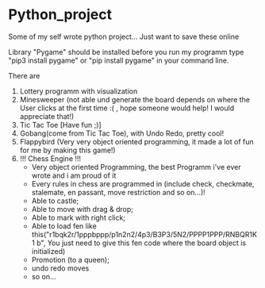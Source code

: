 # Python_project

Some of my self wrote python project...
Just want to save these online

Library "Pygame" should be installed before you run my programm
type "pip3 install pygame" or "pip install pygame" in your command line.

There are 

1. Lottery programm with visualization
2. Minesweeper (not able und generate the board depends on where the User clicks at the first time :( , hope someone would help! I would appreciate that!)
3. Tic Tac Toe [Have fun ;)]
4. Gobang(come from Tic Tac Toe), with Undo Redo, pretty cool!
5. Flappybird (Very very object oriented programming, it made a lot of fun for me by making this game!)
7. !!! Chess Engine !!! 
    - Very object oriented Programming, the best Programm i've ever wrote and i am proud of it
    - Every rules in chess are programmed in (include check, checkmate, stalemate, en passant, move restriction and so on...)!
    - Able to castle; 
    - Able to move with drag & drop; 
    - Able to mark with right click; 
    - Able to load fen like this("r1bqk2r/1pppbppp/p1n2n2/4p3/B3P3/5N2/PPPP1PPP/RNBQR1K1 b", 
            You just need to give this fen code where the board object is initialized) 
    - Promotion (to a queen); 
    - undo redo moves
    - so on...
